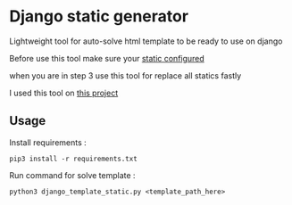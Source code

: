 # Django static generator
Lightweight tool for auto-solve html template to be ready to use on django

Before use this tool make sure your [static configured](https://docs.djangoproject.com/en/4.1/howto/static-files/)

when you are in step 3 use this tool for replace all statics fastly

I used this tool on [this project](https://github.com/M97Chahboun/dj_html_template)

## Usage

Install requirements :

```pip3 install -r requirements.txt```

Run command for solve template : 

```python3 django_template_static.py <template_path_here>```
